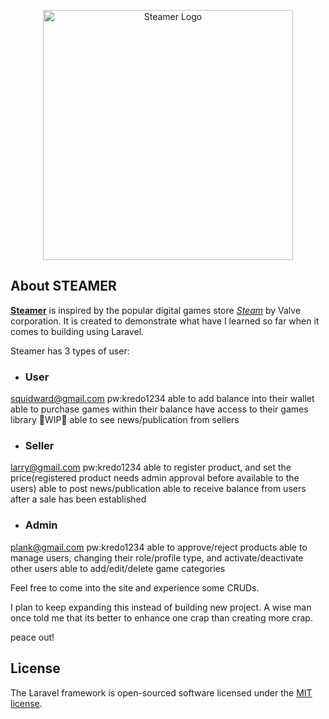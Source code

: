 <p align="center"><a href="https://laravel.com" target="_blank"><img src="/storage/app/public/steamer.JPG" width="400" alt="Steamer Logo"></a></p>


## About STEAMER

**[Steamer](https://bre-portfolio.fun)** is inspired by the popular digital games store _[Steam](https://store.steampowered.com/)_ by Valve corporation. It is created to demonstrate what have I learned so far when it comes to building using Laravel.

Steamer has 3 types of user:

* ### User
squidward@gmail.com pw:kredo1234
able to add balance into their wallet
able to purchase games within their balance
have access to their games library
🚧WIP🚧 able to see news/publication from sellers

* ### Seller
larry@gmail.com pw:kredo1234
able to register product, and set the price(registered product needs admin approval before available to the users)
able to post news/publication
able to receive balance from users after a sale has been established

* ### Admin
plank@gmail.com pw:kredo1234
able to approve/reject products
able to manage users, changing their role/profile type, and activate/deactivate other users
able to add/edit/delete game categories

Feel free to come into the site and experience some CRUDs.

I plan to keep expanding this instead of building new project. A wise man once told me that its better to enhance one crap than creating more crap.

peace out!



## License
The Laravel framework is open-sourced software licensed under the [MIT license](https://opensource.org/licenses/MIT).

